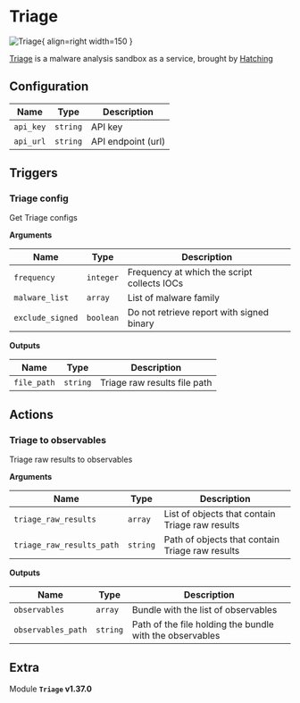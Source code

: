 # Triage

![Triage](/assets/playbooks/library/triage.svg){ align=right width=150 }

[Triage](https://tria.ge/) is a malware analysis sandbox as a service, brought by [Hatching](https://hatching.io/)

## Configuration

| Name      |  Type   |  Description  |
| --------- | ------- | --------------------------- |
| `api_key` | `string` | API key |
| `api_url` | `string` | API endpoint (url) |

## Triggers

### Triage config

Get Triage configs

**Arguments**

| Name      |  Type   |  Description  |
| --------- | ------- | --------------------------- |
| `frequency` | `integer` | Frequency at which the script collects IOCs |
| `malware_list` | `array` | List of malware family |
| `exclude_signed` | `boolean` | Do not retrieve report with signed binary |


**Outputs**

| Name      |  Type   |  Description  |
| --------- | ------- | --------------------------- |
| `file_path` | `string` | Triage raw results file path |

## Actions

### Triage to observables

Triage raw results to observables

**Arguments**

| Name      |  Type   |  Description  |
| --------- | ------- | --------------------------- |
| `triage_raw_results` | `array` | List of objects that contain Triage raw results |
| `triage_raw_results_path` | `string` | Path of objects that contain Triage raw results |


**Outputs**

| Name      |  Type   |  Description  |
| --------- | ------- | --------------------------- |
| `observables` | `array` | Bundle with the list of observables |
| `observables_path` | `string` | Path of the file holding the bundle with the observables |


## Extra

Module **`Triage` v1.37.0**
